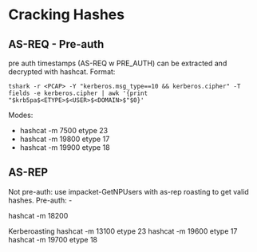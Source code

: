 # Cracking Hashes
## AS-REQ - Pre-auth
pre auth timestamps (AS-REQ w PRE_AUTH) can be extracted and decrypted with hashcat. Format:

`tshark -r <PCAP> -Y "kerberos.msg_type==10 && kerberos.cipher" -T fields -e kerberos.cipher | awk '{print "$krb5pa$<ETYPE>$<USER>$<DOMAIN>$"$0}'`

Modes:
* hashcat -m 7500 etype 23
* hashcat -m 19800 etype 17
* hashcat -m 19900 etype 18

## AS-REP
Not pre-auth: use impacket-GetNPUsers with as-rep roasting to get valid hashes.
Pre-auth: -

hashcat -m 18200





Kerberoasting
hashcat -m 13100 etype 23
hashcat -m 19600 etype 17
hashcat -m 19700 etype 18